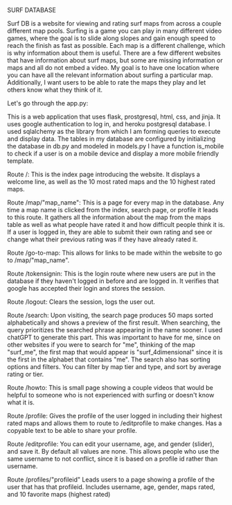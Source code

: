 SURF DATABASE

Surf DB is a website for viewing and rating surf maps from across a couple different map pools.
Surfing is a game you can play in many different video games, where the goal is to slide along slopes and gain enough speed to reach the finish as fast as possible.
Each map is a different challenge, which is why information about them is useful.
There are a few different websites that have information about surf maps, but some are missing information or maps and all do not embed a video.
My goal is to have one location where you can have all the relevant information about surfing a particular map.
Additionally, I want users to be able to rate the maps they play and let others know what they think of it.

Let's go through the app.py:

This is a web application that uses flask, prostgresql, html, css, and jinja.
It uses google authentication to log in, and heroku postgresql database.
I used sqlalchemy as the library from which I am forming queries to execute and display data.
The tables in my database are configured by initializing the database in db.py and modeled in models.py
I have a function is_mobile to check if a user is on a mobile device and display a more mobile friendly template.

Route /:
This is the index page introducing the website. It displays a welcome line, as well as the 10 most rated maps and the 10 highest rated maps.

Route /map/"map_name":
This is a page for every map in the database. Any time a map name is clicked from the index, search page, or profile it leads to this route.
It gathers all the information about the map from the maps table as well as what people have rated it and how difficult people think it is.
If a user is logged in, they are able to submit their own rating and see or change what their previous rating was if they have already rated it.

Route /go-to-map:
This allows for links to be made within the website to go to /map/"map_name".

Route /tokensignin:
This is the login route where new users are put in the database if they haven't logged in before and are logged in.
It verifies that google has accepted their login and stores the session.

Route /logout:
Clears the session, logs the user out.

Route /search:
Upon visiting, the search page produces 50 maps sorted alphabetically and shows a preview of the first result.
When searching, the query prioritizes the searched phrase appearing in the name sooner. I used chatGPT to generate this part.
This was important to have for me, since on other websites if you were to search for "me", thinking of the map "surf_me", the
first map that would appear is "surf_4dimensional" since it is the first in the alphabet that contains "me".
The search also has sorting options and filters. You can filter by map tier and type, and sort by average rating or tier.

Route /howto:
This is small page showing a couple videos that would be helpful to someone who is not experienced with surfing or doesn't know what it is.

Route /profile:
Gives the profile of the user logged in including their highest rated maps and allows them to route to /editprofile to make changes.
Has a copyable text to be able to share your profile.

Route /editprofile:
You can edit your username, age, and gender (slider), and save it. By default all values are none. This allows people who use the same username to not conflict,
since it is based on a profile id rather than username.

Route /profiles/"profileid"
Leads users to a page showing a profile of the user that has that profileid. Includes username, age, gender, maps rated, and 10 favorite maps (highest rated)
